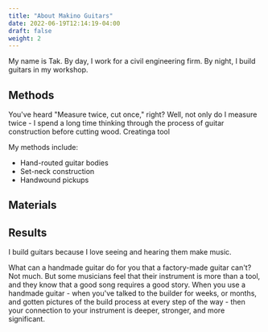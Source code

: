 ```yaml
---
title: "About Makino Guitars"
date: 2022-06-19T12:14:19-04:00
draft: false
weight: 2
---
```


My name is Tak. By day, I work for a civil engineering firm. By night, I build guitars in my workshop. 

## Methods
You've heard "Measure twice, cut once," right? Well, not only do I measure twice - I spend a long time thinking through the process of guitar construction before cutting wood. Creatinga  tool

My methods include:
- Hand-routed guitar bodies
- Set-neck construction
- Handwound pickups

## Materials

## Results
I build guitars because I love seeing and hearing them make music. 

What can a handmade guitar do for you that a factory-made guitar can't? Not much. But some musicians feel that their instrument is more than a tool, and they know that a good song requires a good story. When you use a handmade guitar - when you've talked to the builder for weeks, or months, and gotten pictures of the build process at every step of the way - then your connection to your instrument is deeper, stronger, and more significant. 